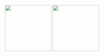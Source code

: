 <div align="center">
  <img height="150em" src="https://github-readme-stats.vercel.app/api?username=Neto002&include_all_commits=true&show_icons=true&theme=catppuccin_mocha" />
  <img height="150em" src="[https://github-readme-stats.vercel.app/api/top-langs/?username=Neto002&layout=compact&langs_count=4&theme=catppuccin_mocha&hide=cython,jupyter%20notebook,css,html,powershell,fortran](https://github-readme-stats.vercel.app/api/top-langs/?username=Neto002&layout=compact&langs_count=4&theme=catppuccin_mocha&hide=cython,jupyter%20notebook,css,html,powershell,fortran&exclude_repo=DesenvolvimentoRapidoPython-Estacio,ParadigmasProgramacaoPython-Estacio,BigData-Estacio)" />
</div>
